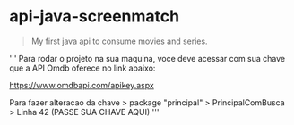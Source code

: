 # api-java-screenmatch
> My first java api to consume movies and series.


'''
Para rodar o projeto na sua maquina, voce deve acessar com sua chave que a API Omdb oferece no link abaixo:

https://www.omdbapi.com/apikey.aspx

Para fazer alteracao da chave > package "principal" > PrincipalComBusca > Linha 42 (PASSE SUA CHAVE AQUI)
'''
